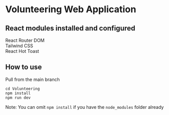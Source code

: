 # Volunteering Web Application

## React modules installed and configured
React Router DOM  
Tailwind CSS  
React Hot Toast  

## How to use
Pull from the main branch
```
cd Volunteering
npm install
npm run dev
```
Note: You can omit `npm install` if you have the `node_modules` folder already
